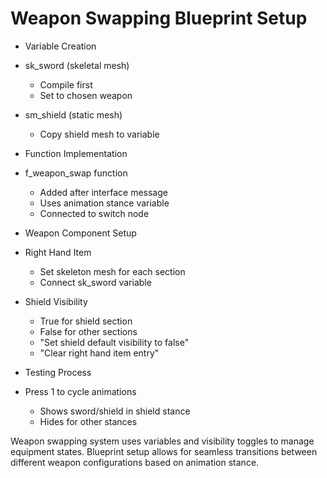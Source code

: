 # Weapon Swapping Blueprint Setup

* Variable Creation
 * sk_sword (skeletal mesh)
   - Compile first
   - Set to chosen weapon
 * sm_shield (static mesh)
   - Copy shield mesh to variable

* Function Implementation
 * f_weapon_swap function
   - Added after interface message
   - Uses animation stance variable
   - Connected to switch node

* Weapon Component Setup
 * Right Hand Item
   - Set skeleton mesh for each section
   - Connect sk_sword variable
 * Shield Visibility
   - True for shield section
   - False for other sections
   - "Set shield default visibility to false"
   - "Clear right hand item entry"

* Testing Process
 * Press 1 to cycle animations
   - Shows sword/shield in shield stance
   - Hides for other stances

Weapon swapping system uses variables and visibility toggles to manage equipment states. Blueprint setup allows for seamless transitions between different weapon configurations based on animation stance.
